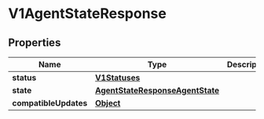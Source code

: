 

# V1AgentStateResponse

## Properties

Name | Type | Description | Notes
------------ | ------------- | ------------- | -------------
**status** | [**V1Statuses**](V1Statuses.md) |  |  [optional]
**state** | [**AgentStateResponseAgentState**](AgentStateResponseAgentState.md) |  |  [optional]
**compatibleUpdates** | [**Object**](.md) |  |  [optional]



